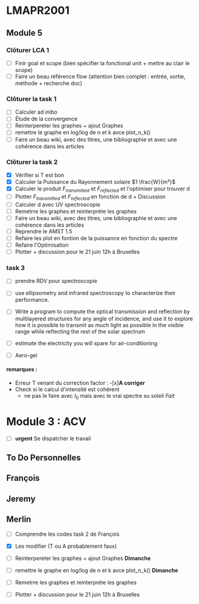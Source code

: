 # LMAPR2001 
## Module 5 

### Clôturer LCA 1

- [ ] Finir goal et scope (bien spécifier la fonctional unit + mettre au clair le scope)
- [ ] Faire un beau référence flow (attention bien complet : entrée, sortie, méthode + recherche doc)

### Clôturer la task 1

- [ ] Calculer ad inibo
- [ ] Étude de la convergence
- [ ] Reinterpereter les graphes + ajout Graphes 
- [ ] remettre le graphe en log/log de n et k avce plot_n_k()
- [ ] Faire un beau wiki, avec des titres, une bibliographie et avec une cohérence dans les articles

### Clôturer la task 2

- [x] Vérifier si T est bon
- [x] Calculer la Puissance du Rayonnement solaire $1 \frac{W}{m²}$
- [x] Calculer le produit $F_{transmitted}$ et $F_{reflected}$ et l'optimiser pour trouver d
- [ ] Plotter $F_{transmitted}$ et $F_{reflected}$ en fonction de d + Discussion
- [ ] Calculer d avec UV spectroscopie
- [ ] Remetrre les graphes et reinterpréte les graphes 
- [ ] Faire un beau wiki, avec des titres, une bibliographie et avec une cohérence dans les articles
- [ ] Reprendre le AMST 1.5
- [ ] Refaire les plot en fontion de la puissance en fonction du spectre
- [ ] Refaire l'Optimisation
- [ ] Plotter + discussion pour le 21 juin 12h à Bruxelles 

### task 3 
- [ ] prendre RDV pour spectroscopie 
- [ ] use ellipsometry and infrared spectroscopy to characterize their performance.
- [ ] Write a program to compute the optical transmission and reflection by multilayered structures for any angle of incidence, and use it to explore how it is possible to transmit as much light as possible in the visible range while reflecting the rest of the solar spectrum
- [ ] estimate the electricity you will spare for air-conditioning
- [ ] Aero-gel 


#### remarques : 
- Erreur T venant du correction factor :
    -[x]**A corriger**
-  Check si le calcul d'intensité est cohérent 
    - ne pas le faire avec $I_0$ mais avec le vrai spectre su soleil *Fait*

# Module 3 :  ACV 

- [ ] **urgent** Se dispatcher le travail 

## To Do Personnelles 

## François

## Jeremy

## Merlin

- [ ] Comprendre les codes task 2 de François
- [x] Les modifier (T ou A probablement faux)
- [ ] Reinterpereter les graphes + ajout Graphes **Dimanche**
- [ ] remettre le graphe en log/log de n et k avce plot_n_k() **Dimanche**
- [ ] Remetrre les graphes et reinterpréte les graphes 
- [ ] Plotter + discussion pour le 21 juin 12h à Bruxelles

